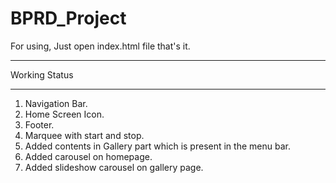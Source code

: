 # BPRD_Project
For using, Just open index.html file that's it.
**************
Working Status
**************
1. Navigation Bar.
2. Home Screen Icon.
3. Footer.
4. Marquee with start and stop.
5. Added contents in Gallery part which is present in the menu bar.
6. Added carousel on homepage.
7. Added slideshow carousel on gallery page.
